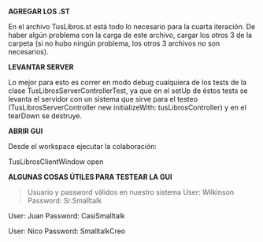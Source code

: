 **AGREGAR LOS .ST**

En el archivo TusLibros.st está todo lo necesario para la cuarta iteración. De haber algún problema con la carga de este
archivo, cargar los otros 3 de la carpeta (si no hubo ningún problema, los otros 3 archivos no son necesarios).



**LEVANTAR SERVER**

Lo mejor para esto es correr en modo debug cualquiera de los tests de la clase TusLibrosServerControllerTest, 
ya que en el setUp de éstos tests se levanta el servidor con un sistema que sirve para el testeo (TusLibrosServerController new initializeWith: tusLibrosController)
y en el tearDown se destruye.



**ABRIR GUI**

Desde el workspace ejecutar la colaboración:

TusLibrosClientWindow open



**ALGUNAS COSAS ÚTILES PARA TESTEAR LA GUI**

> Usuario y password válidos en nuestro sistema
User: Wilkinson
Password: Sr.Smalltalk

User: Juan
Password: CasiSmalltalk

User: Nico
Password: SmalltalkCreo